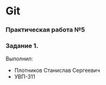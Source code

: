 # Git 
### Практическая работа №5 
### Задание 1. 
Выполнил: 
* Плотников Станислав Сергеевич 
* УВП-311

